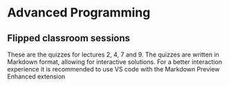 # Advanced Programming
## Flipped classroom sessions

These are the quizzes for lectures 2, 4, 7 and 9.
The quizzes are written in Markdown format, allowing for interactive solutions. For a better interaction experience it is recommended to use VS code with the Markdown Preview Enhanced extension
